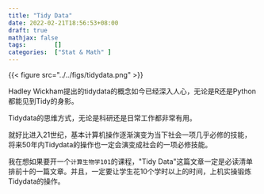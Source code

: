 ```yaml
---
title: "Tidy Data"
date: 2022-02-21T18:56:53+08:00
draft: true
mathjax: false
tags:        []
categories:  ["Stat & Math" ]
---
```


{{< figure src="../../figs/tidydata.png" >}}

Hadley Wickham提出的tidydata的概念如今已经深入人心，无论是R还是Python都能见到Tidy的身影。

Tidydata的思维方式，无论是科研还是日常工作都非常有用。

就好比进入21世纪，基本计算机操作逐渐演变为当下社会一项几乎必修的技能，将来50年内Tidydata的操作也一定会演变成社会的一项必修技能。

我在想如果要开一个`计算生物学101`的课程，"Tidy Data"这篇文章一定是必读清单排前十的一篇文章。并且，一定要让学生花10个学时以上的时间，上机实操锻炼Tidydata的操作。
